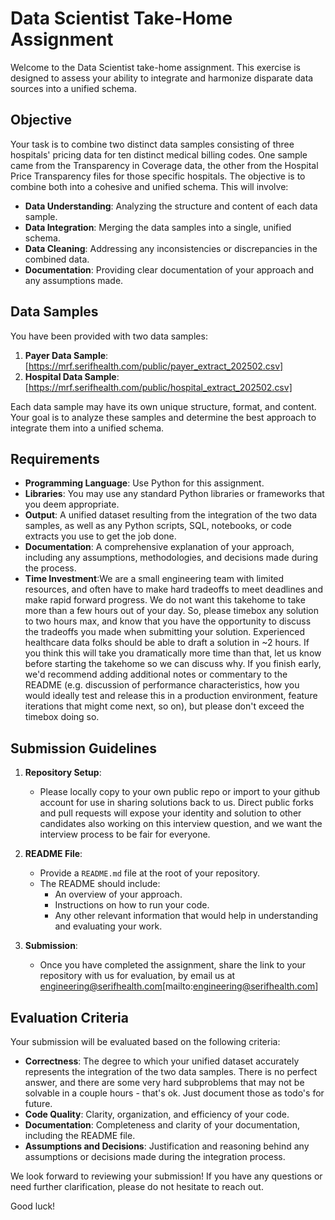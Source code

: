 
# Data Scientist Take-Home Assignment

Welcome to the Data Scientist take-home assignment. This exercise is designed to assess your ability to integrate and harmonize disparate data sources into a unified schema. 

## Objective

Your task is to combine two distinct data samples consisting of three hospitals' pricing data for ten distinct medical billing codes. One sample came from the Transparency in Coverage data, the other from the Hospital Price Transparency files for those specific hospitals. The objective is to combine both into a cohesive and unified schema. This will involve:

- **Data Understanding**: Analyzing the structure and content of each data sample.
- **Data Integration**: Merging the data samples into a single, unified schema.
- **Data Cleaning**: Addressing any inconsistencies or discrepancies in the combined data.
- **Documentation**: Providing clear documentation of your approach and any assumptions made.

## Data Samples

You have been provided with two data samples:

1. **Payer Data Sample**: [https://mrf.serifhealth.com/public/payer_extract_202502.csv]
2. **Hospital Data Sample**: [https://mrf.serifhealth.com/public/hospital_extract_202502.csv]

Each data sample may have its own unique structure, format, and content. Your goal is to analyze these samples and determine the best approach to integrate them into a unified schema.

## Requirements

- **Programming Language**: Use Python for this assignment.
- **Libraries**: You may use any standard Python libraries or frameworks that you deem appropriate.
- **Output**: A unified dataset resulting from the integration of the two data samples, as well as any Python scripts, SQL, notebooks, or code extracts you use to get the job done.
- **Documentation**: A comprehensive explanation of your approach, including any assumptions, methodologies, and decisions made during the process.
- **Time Investment**:We are a small engineering team with limited resources, and often have to make hard tradeoffs to meet deadlines and make rapid forward progress. We do not want this takehome to take more than a few hours out of your day. So, please timebox any solution to two hours max, and know that you have the opportunity to discuss the tradeoffs you made when submitting your solution. Experienced healthcare data folks should be able to draft a solution in ~2 hours. If you think this will take you dramatically more time than that, let us know before starting the takehome so we can discuss why. If you finish early, we'd recommend adding additional notes or commentary to the README (e.g. discussion of performance characteristics, how you would ideally test and release this in a production environment, feature iterations that might come next, so on), but please don't exceed the timebox doing so.
 
## Submission Guidelines
1. **Repository Setup**:
   - Please locally copy to your own public repo or import to your github account for use in sharing solutions back to us. Direct public forks and pull requests will expose your identity and solution to other candidates also working on this interview question, and we want the interview process to be fair for everyone.

3. **README File**:
   - Provide a `README.md` file at the root of your repository.
   - The README should include:
     - An overview of your approach.
     - Instructions on how to run your code.
     - Any other relevant information that would help in understanding and evaluating your work.

4. **Submission**:
   - Once you have completed the assignment, share the link to your repository with us for evaluation, by email us at engineering@serifhealth.com[mailto:engineering@serifhealth.com]

## Evaluation Criteria

Your submission will be evaluated based on the following criteria:

- **Correctness**: The degree to which your unified dataset accurately represents the integration of the two data samples. There is no perfect answer, and there are some very hard subproblems that may not be solvable in a couple hours - that's ok. Just document those as todo's for future.
- **Code Quality**: Clarity, organization, and efficiency of your code.
- **Documentation**: Completeness and clarity of your documentation, including the README file.
- **Assumptions and Decisions**: Justification and reasoning behind any assumptions or decisions made during the integration process.

We look forward to reviewing your submission! If you have any questions or need further clarification, please do not hesitate to reach out.

Good luck!
